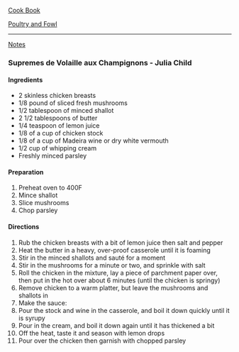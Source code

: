[Cook Book](https://github.com/vmsmith/CookBook/blob/master/README.md)

[Poultry and Fowl](https://github.com/vmsmith/CookBook/blob/master/poultry_fowl.md) 

-----  

[Notes](https://github.com/vmsmith/CookBook/blob/master/notes.md)  

### Supremes de Volaille aux Champignons - Julia Child  

#### Ingredients   
* 2 skinless chicken breasts
* 1/8 pound of sliced fresh mushrooms  
* 1/2 tablespoon of minced shallot  
* 2 1/2 tablespoons of butter  
* 1/4 teaspoon of lemon juice  
* 1/8 of a cup of chicken stock  
* 1/8 of a cup of Madeira wine or dry white vermouth  
* 1/2 cup of whipping cream  
* Freshly minced parsley  

#### Preparation   

1. Preheat oven to 400F  
2. Mince shallot  
3. Slice mushrooms  
4. Chop parsley  

#### Directions  

1. Rub the chicken breasts with a bit of lemon juice then salt and pepper  
2. Heat the butter in a heavy, over-proof casserole until it is foaming  
3. Stir in the minced shallots and sauté for a moment  
4. Stir in the mushrooms for a minute or two, and sprinkle with salt  
5. Roll the chicken in the mixture, lay a piece of parchment paper over, then put in the hot over about 6 minutes (until the chicken is springy)
6. Remove chicken to a warm platter, but leave the mushrooms and shallots in
7. Make the sauce:
8. Pour the stock and wine in the casserole, and boil it down quickly until it is syrupy  
9. Pour in the cream, and boil it down again until it has thickened a bit  
10. Off the heat, taste it and season with lemon drops  
11. Pour over the chicken then garnish with chopped parsley  
